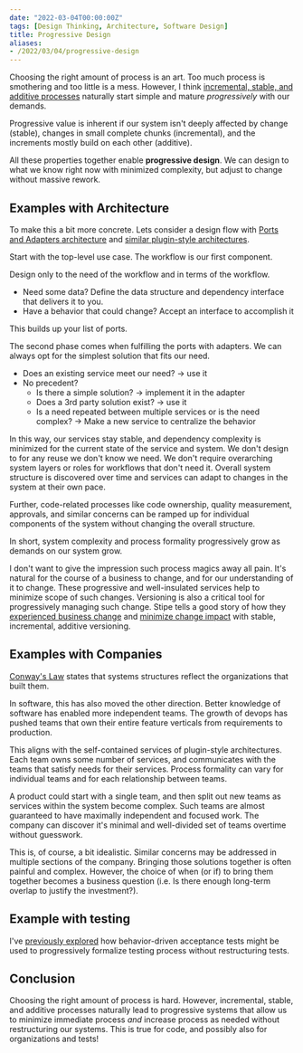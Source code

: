 ```yaml
---
date: "2022-03-04T00:00:00Z"
tags: [Design Thinking, Architecture, Software Design]
title: Progressive Design
aliases:
- /2022/03/04/progressive-design
---
```


Choosing the right amount of process is an art. Too much process is smothering and too little is a mess. However, I think [incremental, stable, and additive processes](../../posts/2022/2022-02-25-Stable-Incremental-Additive.md) naturally start simple and mature *progressively* with our demands.
<!--more-->


Progressive value is inherent if our system isn't deeply affected by change (stable), changes in small complete chunks (incremental), and the increments mostly build on each other (additive).

All these properties together enable **progressive design**. We can design to what we know right now with minimized complexity, but adjust to change without massive rework.

## Examples with Architecture

To make this a bit more concrete. Lets consider a design flow with [Ports and Adapters architecture](../../posts/2020/2020-12-19-Ports-and-Adapters.md) and [similar plugin-style architectures](https://blog.ploeh.dk/2013/12/03/layers-onions-ports-adapters-its-all-the-same/).

Start with the top-level use case. The workflow is our first component.

Design only to the need of the workflow and in terms of the workflow. 
- Need some data? Define the data structure and dependency interface that delivers it to you.
- Have a behavior that could change? Accept an interface to accomplish it

This builds up your list of ports.

The second phase comes when fulfilling the ports with adapters. We can always opt for the simplest solution that fits our need.
- Does an existing service meet our need? -> use it
- No precedent? 
  - Is there a simple solution? -> implement it in the adapter
  - Does a 3rd party solution exist? -> use it
  - Is a need repeated between multiple services or is the need complex? -> Make a new service to centralize the behavior

In this way, our services stay stable, and dependency complexity is minimized for the current state of the service and system. We don't design to for any reuse we don't know we need. We don't require overarching system layers or roles for workflows that don't need it. Overall system structure is discovered over time and services can adapt to changes in the system at their own pace. 

Further, code-related processes like code ownership, quality measurement, approvals, and similar concerns can be ramped up for individual components of the system without changing the overall structure.

In short, system complexity and process formality progressively grow as demands on our system grow.

I don't want to give the impression such process magics away all pain. It's natural for the course of a business to change, and for our understanding of it to change. These progressive and well-insulated services help to minimize scope of such changes. Versioning is also a critical tool for progressively managing such change. Stipe tells a good story of how they [experienced business change](https://stripe.com/blog/payment-api-design) and [minimize change impact](https://stripe.com/blog/api-versioning) with stable, incremental, additive versioning.

## Examples with Companies

[Conway's Law](https://en.wikipedia.org/wiki/Conway%27s_law) states that systems structures reflect the organizations that built them.

In software, this has also moved the other direction. Better knowledge of software has enabled more independent teams. The growth of devops has pushed teams that own their entire feature verticals from requirements to production.

This aligns with the self-contained services of plugin-style architectures. Each team owns some number of services, and communicates with the teams that satisfy needs for their services. Process formality can vary for individual teams and for each relationship between teams.
<!-- 
Management is simplified because ownership of outcomes is very clear (which team ships the feature). Teams have the control to mitigate uncooperative upstream dependencies without diluting their own code base with temporary implementations that can be swapped if another team decides to take ownership -->

A product could start with a single team, and then split out new teams as services within the system become complex. Such teams are almost guaranteed to have maximally independent and focused work. The company can discover it's minimal and well-divided set of teams overtime without guesswork. 

This is, of course, a bit idealistic. Similar concerns may be addressed in multiple sections of the company. Bringing those solutions together is often painful and complex. However, the choice of when (or if) to bring them together becomes a business question (i.e. Is there enough long-term overlap to justify the investment?). 

## Example with testing
I've [previously explored](../../posts/2021/2021-10-31-Efficient-Inter-Team-Contracts-with-Acceptance-Tests.md) how behavior-driven acceptance tests might be used to progressively formalize testing process without restructuring tests.

## Conclusion
Choosing the right amount of process is hard. However, incremental, stable, and additive processes naturally lead to progressive systems that allow us to minimize immediate process *and* increase process as needed without restructuring our systems. This is true for code, and possibly also for organizations and tests!


<!-- - extra reference? 
- https://blog.ploeh.dk/2012/01/03/SOLIDisAppend-only/
- https://blog.ploeh.dk/2012/02/02/LooseCouplingandtheBigPicture/
- https://blog.ploeh.dk/2012/12/18/ZookeepersmustbecomeRangers/ -->






